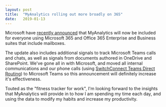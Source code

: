 ```yaml
---
layout: post
title:  "MyAnalytics rolling out more broadly on 365"
date:   2019-01-13
---
```


Microsoft have [recently announced](https://www.microsoft.com/en-us/microsoft-365/blog/2019/01/02/myanalytics-the-fitness-tracker-for-work-is-now-more-broadly-available/) that MyAnalytics will now be included for everyone using Microsoft 365 and Office 365 Enterprise and Business suites that include mailboxes.

The update also includes additional signals to track Microsoft Teams calls and chats, as well as signals from documents authored in OneDrive and SharePoint. We've gone all in with Microsoft, and moved all internal communications and our phone calls (using [SwitchConnect Teams Direct Routing](https://www.switchconnect.com.au/our-solutions/unified-communications/teams-direct-routing/)) to Microsoft Teams so this announcement will definitely increase it's effectiveness.

Touted as the "fitness tracker for work", I'm looking forward to the insights that MyAnalytics will provide in to how I am spending my time each day, and using the data to modify my habits and increase my productivity.